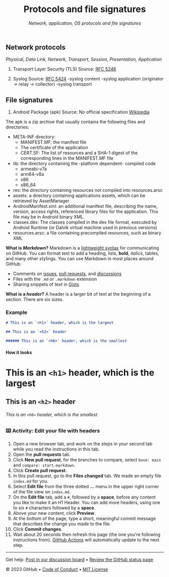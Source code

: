 <header>

<!--
  <<< Author notes: Course header >>>
  Include a 1280×640 image, course title in sentence case, and a concise description in emphasis.
  In your repository settings: enable template repository, add your 1280×640 social image, auto delete head branches.
  Add your open source license, GitHub uses MIT license.
-->

# Protocols and file signatures

_Network, application, OS protocols and file signatures_

</header>

<!--
  todo: Populate the board with the most important protocols
-->

## Network protocols

_Physical, Data Link, Network, Transport, Session, Presentation, Application_

1. Transport Layer Security (TLS)
Source: [RFC 5246](https://datatracker.ietf.org/doc/html/rfc5246)

1. Syslog
Source: [RFC 5424](https://datatracker.ietf.org/doc/html/rfc5424)
-syslog content
-syslog application (originator -> relay -> collector)
-syslog transport

## File signatures

1. Android Package (apk)
Source: No official specification
[Wikipedia](https://en.wikipedia.org/wiki/Apk_(file_format))

The apk is a zip archive that usually contains the following files and directories:  
- META-INF directory:  
  - MANIFEST.MF: the manifest file  
  - The certificate of the application  
  - CERT.SF: The list of resources and a SHA-1 digest of the corresponding lines in the MANIFEST.MF file  
- lib: the directory containing the -platform dependent- compiled code  
  - armeabi-v7a  
  - arm64-v8a  
  - x86  
  - x86_64  
- res: the directory containing resources not compiled into resources.arsc  
- assets: a directory containing applications assets, which can be retrieved by AssetManager  
- AndroidManifest.xml: an additional manifest file, describing the name, version, access rights, referenced library files for the application. This file may be in Android binary XML.  
- classes.dex: The classes compiled in the dex file format, executed by Android Runtime (or Dalvik virtual machine used in previous versions)  
- resources.arsc: a file containing precompiled resources, such as binary XML  



**What is _Markdown_?** Markdown is a [lightweight syntax](https://docs.github.com/github/writing-on-github/getting-started-with-writing-and-formatting-on-github/basic-writing-and-formatting-syntax) for communicating on GitHub. You can format text to add a heading, lists, **bold**, _italics_, tables, and many other stylings. You can use Markdown in most places around GitHub:

- Comments on [issues](https://docs.github.com/issues/tracking-your-work-with-issues/about-issues), [pull requests](https://docs.github.com/pull-requests/collaborating-with-pull-requests/proposing-changes-to-your-work-with-pull-requests/about-pull-requests), and [discussions](https://docs.github.com/discussions/collaborating-with-your-community-using-discussions/about-discussions)
- Files with the `.md` or `.markdown` extension
- Sharing snippets of text in [Gists](https://docs.github.com/github/writing-on-github/editing-and-sharing-content-with-gists/creating-gists)

**What is a _header_?** A header is a larger bit of text at the beginning of a section. There are six sizes.

### Example

```md
# This is an `<h1>` header, which is the largest

## This is an `<h2>` header

###### This is an `<h6>` header, which is the smallest
```

#### How it looks

# This is an `<h1>` header, which is the largest

## This is an `<h2>` header

###### This is an `<h6>` header, which is the smallest

### :keyboard: Activity: Edit your file with headers

1. Open a new browser tab, and work on the steps in your second tab while you read the instructions in this tab.
1. Open the **pull requests** tab.
1. Click **New pull request**, for the branches to compare, select `base: main` and `compare: start-markdown`.
1. Click **Create pull request**.
1. In this pull request, go to the **Files changed** tab. We made an empty file `index.md` for you.
1. Select **Edit file** from the three dotted **...** menu in the upper right corner of the file view on `index.md`.
1. On the **Edit file** tab, add a `#`, followed by a **space**, before any content you like to make it an H1 Header. You can add more headers, using one to six `#` characters followed by a **space**.
1. Above your new content, click **Preview**.
1. At the bottom of the page, type a short, meaningful commit message that describes the change you made to the file.
1. Click **Commit changes**.
1. Wait about 20 seconds then refresh this page (the one you're following instructions from). [GitHub Actions](https://docs.github.com/en/actions) will automatically update to the next step.

<footer>

<!--
  <<< Author notes: Footer >>>
  Add a link to get support, GitHub status page, code of conduct, license link.
-->

---

Get help: [Post in our discussion board](https://github.com/orgs/skills/discussions/categories/communicate-using-markdown) &bull; [Review the GitHub status page](https://www.githubstatus.com/)

&copy; 2023 GitHub &bull; [Code of Conduct](https://www.contributor-covenant.org/version/2/1/code_of_conduct/code_of_conduct.md) &bull; [MIT License](https://gh.io/mit)

</footer>
